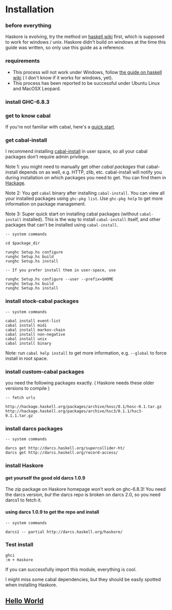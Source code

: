 Installation
=============

### before everything

Haskore is evolving, try the method on [haskell wiki](http://www.haskell.org/haskellwiki/Haskore) first, which is supposed to work for windows / unix. Haskore didn't build on windows at the time this guide was written, so only use this guide as a reference.

### requirements

* This process will not work under Windows, follow [the guide on haskell wiki](http://www.haskell.org/haskellwiki/Haskore) ( I don't know if it works for windows, yet).
* This process has been reported to be successful under Ubuntu Linux and MacOSX Leopard. 

### install GHC-6.8.3

### get to know cabal

If you're not familiar with cabal, here's a [quick start](http://www.haskell.org/haskellwiki/Cabal/How_to_install_a_Cabal_package).

### get cabal-install

I recommend installing [cabal-install](http://hackage.haskell.org/trac/hackage/wiki/CabalInstall) in user space, so all your cabal packages don't require admin privilege.

Note 1: you might need to manually get other _cabal packages_ that cabal-install depends on as well, e.g. HTTP, zlib, etc. cabal-install will notify you during installation on which packages you need to get. You can find them in [Hackage](http://hackage.haskell.org/packages/archive/pkg-list.html).

Note 2: You get `cabal` binary after installing `cabal-install`. You can view all your installed packages using `ghc-pkg list`. Use `ghc-pkg help` to get more information on package management.

Note 3: Super quick start on installing cabal packages (without `cabal-install` installed). This is the way to install `cabal-install` itself, and other packages that can't be installed using `cabal-install`.

	-- system commands
	
	cd $package_dir
	
	runghc Setup.hs configure
	runghc Setup.hs build
	runghc Setup.hs install
	
	-- If you prefer install them in user-space, use

	runghc Setup.hs configure --user --prefix=$HOME
	runghc Setup.hs build
	runghc Setup.hs install

### install stock-cabal packages

	-- system commands
	
	cabal install event-list
	cabal install midi
	cabal install markov-chain
	cabal install non-negative
	cabal install unix
	cabal install binary

Note: run `cabal help install` to get more information, e.g. `--global` to force install in root space.

### install custom-cabal packages

you need the following packages exactly. ( Haskore needs these older versions to compile )

	-- fetch urls
	
	http://hackage.haskell.org/packages/archive/hosc/0.1/hosc-0.1.tar.gz
	http://hackage.haskell.org/packages/archive/hsc3/0.1.1/hsc3-0.1.1.tar.gz
	
### install darcs packages

	-- system commands
	
	darcs get http://darcs.haskell.org/supercollider-ht/
	darcs get http://darcs.haskell.org/record-access/

### install Haskore

#### get yourself the good old darcs 1.0.9

The zip package on Haskore homepage won't work on ghc-6.8.3! You need the darcs version, _but_ the darcs repo is broken on darcs 2.0, so you need darcs1 to fetch it.

#### using darcs 1.0.9 to get the repo and install

	-- system commands
	
	darcs1 -- partial http://darcs.haskell.org/haskore/ 

### Test install

	ghci
	:m + Haskore
	
If you can successfully import this module, everything is cool.

I might miss some cabal dependencies, but they should be easily spotted when installing Haskore.

## [Hello World](hello.markdown)